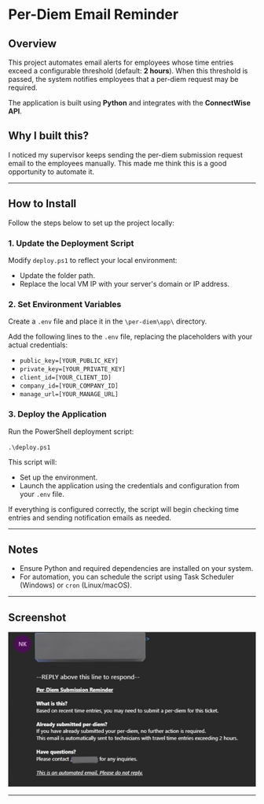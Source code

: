 # Per-Diem Email Reminder

## Overview

This project automates email alerts for employees whose time entries exceed a configurable threshold (default: **2 hours**). When this threshold is passed, the system notifies employees that a per-diem request may be required.

The application is built using **Python** and integrates with the **ConnectWise API**.

## Why I built this?

I noticed my supervisor keeps sending the per-diem submission request email to the employees manually. This made me think this is a good opportunity to automate it.

---

## How to Install

Follow the steps below to set up the project locally:

### 1. Update the Deployment Script

Modify `deploy.ps1` to reflect your local environment:

- Update the folder path.
- Replace the local VM IP with your server's domain or IP address.

### 2. Set Environment Variables

Create a `.env` file and place it in the `\per-diem\app\` directory.

Add the following lines to the `.env` file, replacing the placeholders with your actual credentials:

- `public_key=[YOUR_PUBLIC_KEY]`
- `private_key=[YOUR_PRIVATE_KEY]`
- `client_id=[YOUR_CLIENT_ID]`
- `company_id=[YOUR_COMPANY_ID]`
- `manage_url=[YOUR_MANAGE_URL]`

### 3. Deploy the Application

Run the PowerShell deployment script:

`.\deploy.ps1`

This script will:

- Set up the environment.
- Launch the application using the credentials and configuration from your `.env` file.

If everything is configured correctly, the script will begin checking time entries and sending notification emails as needed.

---

## Notes

- Ensure Python and required dependencies are installed on your system.
- For automation, you can schedule the script using Task Scheduler (Windows) or `cron` (Linux/macOS).

---

## Screenshot

![screenshot_perdiem.jpeg](images/screenshot_perdiem.jpeg)

---
